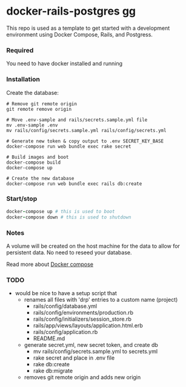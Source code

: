 # docker-rails-postgres gg

This repo is used as a template to get started with a development environment using Docker Compose, Rails, and Postgress. 



### Required ###

You need to have docker installed and running



### Installation ###

Create the database:

```shell
# Remove git remote origin
git remote remove origin

# Move .env-sample and rails/secrets.sample.yml file
mv .env-sample .env
mv rails/config/secrets.sample.yml rails/config/secrets.yml

# Generate new token & copy output to .env SECRET_KEY_BASE
docker-compose run web bundle exec rake secret

# Build images and boot
docker-compose build
docker-compose up

# Create the new database
docker-compose run web bundle exec rails db:create
```



### Start/stop ###

```ruby
docker-compose up # this is used to boot
docker-compose down # this is used to shutdown
```



### Notes ###

A volume will be created on the host machine for the data to allow for persistent data. No need to reseed your database.

Read more about [Docker compose](https://docs.docker.com/compose/)



### TODO ###

- would be nice to have a setup script that
  - renames all files with 'drp' entries to a custom name (project)
    - rails/config/database.yml
    - rails/config/environments/production.rb
    - rails/config/initializers/session_store.rb
    - rails/app/views/layouts/application.html.erb
    - rails/config/application.rb
    - README.md
  - generate secret.yml, new secret token, and create db
    - mv rails/config/secrets.sample.yml to secrets.yml
    - rake secret and place in .env file
    - rake db:create
    - rake db:migrate
  - removes git remote origin and adds new origin

